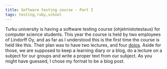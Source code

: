 ```yaml
---
title: Software testing course - Part I
tags: testing,ruby,school
---
```


Turku university is having a software testing course (ohjelmistotestaus) for
computer science students. This year the course is held by two employees of
Lindorff Oy, and as far as I understood this is the first time the course is
held like this. Their plan was to have two lectures, and four
[dojos](http://codingdojo.org/). Aside for those, we are supposed to keep a
learning diary or a blog, do a lecture on a subject for our groups and write a
proper text from our subject. As you might have guessed, I chose my format to
be a blog post.
